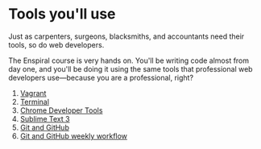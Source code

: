 # Tools you'll use

Just as carpenters, surgeons, blacksmiths, and accountants need their tools, so do web developers.

The Enspiral course is very hands on. You'll be writing code almost from day one, and you'll be doing it using the same tools that professional web developers use&mdash;because you are a professional, right?

1. [Vagrant](/4-tools/vagrant/)
2. [Terminal](/4-tools/terminal/)
3. [Chrome Developer Tools](/4-tools/chrome-dev-tools/)
4. [Sublime Text 3](/4-tools/sublime-text-3/)
5. [Git and GitHub](/4-tools/git-and-github/)
6. [Git and GitHub weekly workflow](/4-tools/git-and-github/using-github-during-phase-0.md)
